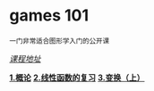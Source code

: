 # games 101
`一门非常适合图形学入门的公开课`

*[课程地址](https://www.bilibili.com/video/BV1X7411F744)*

**[1.概论](1.概论.pdf)**
**[2.线性函数的复习](2.线性函数的复习.pdf)**
**[3.变换（上）](3.变换（上）.pdf)**